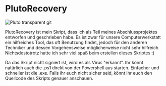 # PlutoRecovery
![Pluto transparent git](https://github.com/event173/Powershell-Tools/assets/147558920/2cd90ea9-ebbe-420b-9efb-b324bf843b29)



PlutoRecovery ist mein Skript, dass ich als Teil meines Abschlussprojektes entworfen und geschrieben habe.
Es ist zwar für unsere Computerwerkstatt ein hilfreiches Tool, das oft Benutzung findet, jedoch für den anderen Techniker und dessen Vorgehensweise möglicherweise nicht sehr hilfreich.
Nichtsdestotrotz hatte ich sehr viel spaß beim erstellen dieses Skriptes :)

Da das Skript nicht signiert ist, wird es als Virus "erkannt". Ihr könnt natürlich auch die .ps1 direkt von der Powershell aus starten. Einfacher und schneller ist die .exe.
Falls ihr euch nicht sicher seid, könnt ihr euch den Quellcode des Skripts genauer anschauen.
